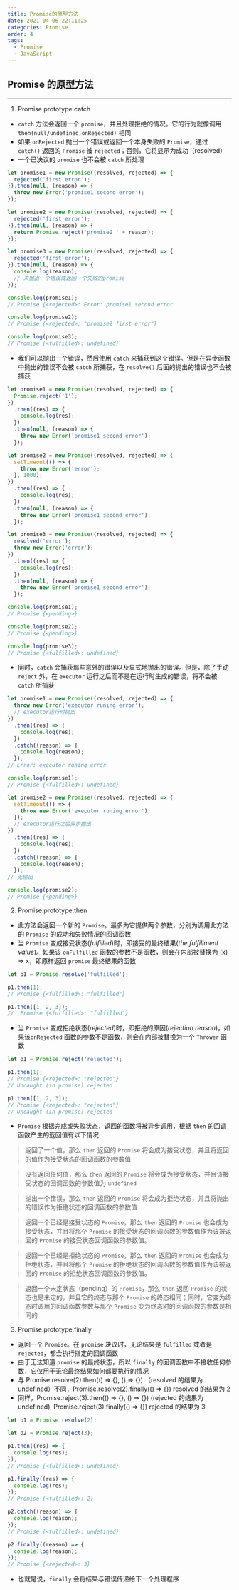 ```yaml
---
title: Promise的原型方法
date: 2021-04-06 22:11:25
categories: Promise
order: 4
tags:
  - Promise
  - JavaScript
---
```



## Promise 的原型方法

---

1. Promise.prototype.catch

- `catch` 方法会返回一个 `promise`，并且处理拒绝的情况。它的行为就像调用 `then(null/undefined,onRejected)` 相同
- 如果 `onRejected` 抛出一个错误或返回一个本身失败的 `Promise`，通过 `catch()` 返回的 `Promise` 被 `rejected`；否则，它将显示为成功（resolved）
- 一个已决议的 `promise` 也不会被 `catch` 所处理

```js
let promise1 = new Promise((resolved, rejected) => {
  rejected('first error');
}).then(null, (reason) => {
  throw new Error('promise1 second error');
});

let promise2 = new Promise((resolved, rejected) => {
  rejected('first error');
}).then(null, (reason) => {
  return Promise.reject('promise2 ' + reason);
});

let promise3 = new Promise((resolved, rejected) => {
  rejected('first error');
}).then(null, (reason) => {
  console.log(reason);
  // 未抛出一个错误或返回一个失败的promise
});

console.log(promise1);
// Promise {<rejected>: Error: promise1 second error

console.log(promise2);
// Promise {<rejected>: "promise2 first error"}

console.log(promise3);
// Promise {<fulfilled>: undefined}
```

- 我们可以抛出一个错误，然后使用 `catch` 来捕获到这个错误。但是在异步函数中抛出的错误不会被 `catch` 所捕获，在 `resolve()` 后面的抛出的错误也不会被捕获

```js
let promise1 = new Promise((resolved, rejected) => {
  Promise.reject('1');
})
  .then((res) => {
    console.log(res);
  })
  .then(null, (reason) => {
    throw new Error('promise1 second error');
  });

let promise2 = new Promise((resolved, rejected) => {
  setTimeout(() => {
    throw new Error('error');
  }, 1000);
})
  .then((res) => {
    console.log(res);
  })
  .then(null, (reason) => {
    throw new Error('promise1 second error');
  });

let promise3 = new Promise((resolved, rejected) => {
  resolved('error');
  throw new Error('error');
})
  .then((res) => {
    console.log(res);
  })
  .then(null, (reason) => {
    throw new Error('promise1 second error');
  });

console.log(promise1);
// Promise {<pending>}

console.log(promise2);
// Promise {<pending>}

console.log(promise3);
// Promise {<fulfilled>: undefined}
```

- 同时，`catch` 会捕获那些意外的错误以及显式地抛出的错误。但是，除了手动 `reject` 外，在 `executor` 运行之后而不是在运行时生成的错误，将不会被 `catch` 所捕获

```js
let promise1 = new Promise((resolved, rejected) => {
  throw new Error('executor runing error');
  // executor运行时抛出
})
  .then((res) => {
    console.log(res);
  })
  .catch((reason) => {
    console.log(reason);
  });
// Error: executor runing error

console.log(promise1);
// Promise {<fulfilled>: undefined}
```

```js
let promise2 = new Promise((resolved, rejected) => {
  setTimeout(() => {
    throw new Error('executor runing error');
  });
  // executor运行之后异步抛出
})
  .then((res) => {
    console.log(res);
  })
  .catch((reason) => {
    console.log(reason);
  });
// 无输出

console.log(promise2);
// Promise {<pending>}
```

2. Promise.prototype.then

- 此方法会返回一个新的 `Promise`。最多为它提供两个参数，分别为调用此方法的 `Promise` 的成功和失败情况的回调函数
- 当 `Promise` 变成接受状态(_fulfilled_)时，即接受的最终结果(_the fulfillment value_)。如果该 `onFulfilled` 函数的参数不是函数，则会在内部被替换为 (x) => x，即原样返回 `promise` 最终结果的函数

```js
let p1 = Promise.resolve('fulfilled');

p1.then(1);
// Promise {<fulfilled>: "fulfilled"}

p1.then([1, 2, 3]);
//  Promise {<fulfilled>: "fulfilled"}
```

- 当 `Promise` 变成拒绝状态(_rejected_)时，即拒绝的原因(_rejection reason_)，如果该`onRejected` 函数的参数不是函数，则会在内部被替换为一个 `Thrower` 函数

```js
let p1 = Promise.reject('rejected');

p1.then(1);
// Promise {<rejected>: "rejected"}
// Uncaught (in promise) rejected

p1.then([1, 2, 3]);
// Promise {<rejected>: "rejected"}
// Uncaught (in promise) rejected
```

- `Promise` 根据完成或失败状态，返回的函数将被异步调用，根据 `then` 的回调函数产生的返回值有以下情况

<!-- <promiseThen></promiseThen> -->


> 返回了一个值，那么 `then` 返回的 `Promise` 将会成为接受状态，并且将返回的值作为接受状态的回调函数的参数值

> 没有返回任何值，那么 `then` 返回的 `Promise` 将会成为接受状态，并且该接受状态的回调函数的参数值为 `undefined`

> 抛出一个错误，那么 `then` 返回的 `Promise` 将会成为拒绝状态，并且将抛出的错误作为拒绝状态的回调函数的参数值

> 返回一个已经是接受状态的 `Promise`，那么 `then` 返回的 `Promise` 也会成为接受状态，并且将那个 `Promise` 的接受状态的回调函数的参数值作为该被返回的 `Promise` 的接受状态回调函数的参数值。

> 返回一个已经是拒绝状态的 `Promise`，那么 `then` 返回的 `Promise` 也会成为拒绝状态，并且将那个 `Promise` 的拒绝状态的回调函数的参数值作为该被返回的 `Promise` 的拒绝状态回调函数的参数值。

> 返回一个未定状态（pending）的 `Promise`，那么 `then` 返回 `Promise` 的状态也是未定的，并且它的终态与那个 `Promise` 的终态相同；同时，它变为终态时调用的回调函数参数与那个 `Promise` 变为终态时的回调函数的参数是相同的

3. Promise.prototype.finally

- 返回一个 `Promise`。在 `promise` 决议时，无论结果是 `fulfilled` 或者是 `rejected`，都会执行指定的回调函数
- 由于无法知道 `promise` 的最终状态，所以 `finally` 的回调函数中不接收任何参数，它仅用于无论最终结果如何都要执行的情况
- 与 Promise.resolve(2).then(() => {}, () => {}) （resolved 的结果为 undefined）不同，Promise.resolve(2).finally(() => {}) resolved 的结果为 2
- 同样，Promise.reject(3).then(() => {}, () => {}) (rejected 的结果为 undefined), Promise.reject(3).finally(() => {}) rejected 的结果为 3

```js
let p1 = Promise.resolve(2);

let p2 = Promise.reject(3);

p1.then((res) => {
  console.log(res);
});
// Promise {<fulfilled>: undefined}

p1.finally((res) => {
  console.log(res);
});
// Promise {<fulfilled>: 2}

p2.catch((reason) => {
  console.log(reason);
});
// Promise {<fulfilled>: undefined}

p2.finally((reason) => {
  console.log(reason);
});
// Promise {<rejected>: 3}
```

- 也就是说，`finally` 会将结果与错误传递给下一个处理程序

